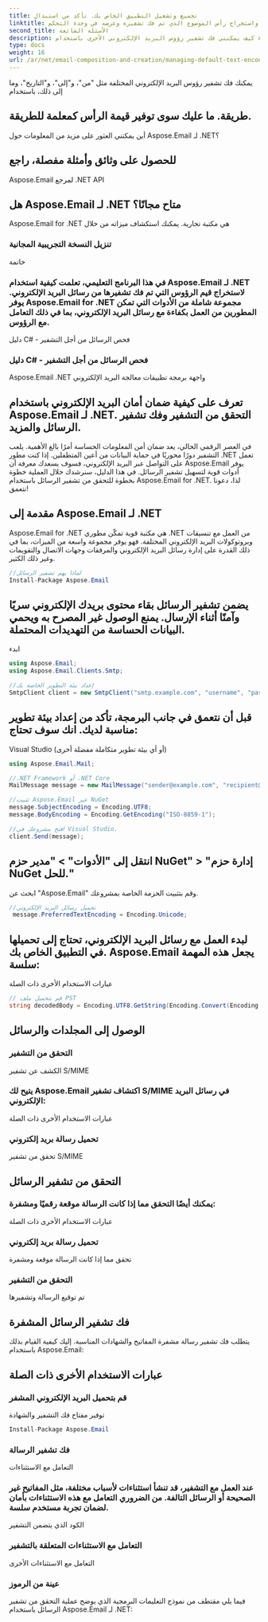 ```yaml
---
title: تجميع وتشغيل التطبيق الخاص بك. تأكد من استبدال
linktitle: بالمسار الفعلي لرسالة البريد الإلكتروني التي تريد معالجتها. سيقوم التطبيق بتحميل البريد الإلكتروني واستخراج رأس الموضوع الذي تم فك تشفيره وعرضه في وحدة التحكم.
second_title: الأسئلة الشائعة
description: كيف يمكنني فك تشفير رؤوس البريد الإلكتروني الأخرى باستخدام Aspose.Email لـ .NET؟
type: docs
weight: 16
url: /ar/net/email-composition-and-creation/managing-default-text-encoding-csharp-implementation/
---
```


 يمكنك فك تشفير رؤوس البريد الإلكتروني المختلفة مثل "من"، و"إلى"، و"التاريخ"، وما إلى ذلك، باستخدام


##  طريقة. ما عليك سوى توفير قيمة الرأس كمعلمة للطريقة.

أين يمكنني العثور على مزيد من المعلومات حول Aspose.Email لـ .NET؟

##  للحصول على وثائق وأمثلة مفصلة، راجع

Aspose.Email لمرجع .NET API

## هل Aspose.Email لـ .NET متاح مجانًا؟

 Aspose.Email for .NET هي مكتبة تجارية. يمكنك استكشاف ميزاته من خلال
### تنزيل النسخة التجريبية المجانية
خاتمة
### في هذا البرنامج التعليمي، تعلمت كيفية استخدام Aspose.Email لـ .NET لاستخراج قيم الرؤوس التي تم فك تشفيرها من رسائل البريد الإلكتروني. يوفر Aspose.Email for .NET مجموعة شاملة من الأدوات التي تمكن المطورين من العمل بكفاءة مع رسائل البريد الإلكتروني، بما في ذلك التعامل مع الرؤوس. 
 دليل C# - فحص الرسائل من أجل التشفير
###  دليل C# - فحص الرسائل من أجل التشفير
 Aspose.Email .NET واجهة برمجة تطبيقات معالجة البريد الإلكتروني

##  تعرف على كيفية ضمان أمان البريد الإلكتروني باستخدام Aspose.Email لـ .NET. التحقق من التشفير وفك تشفير الرسائل والمزيد.

في العصر الرقمي الحالي، يعد ضمان أمن المعلومات الحساسة أمرًا بالغ الأهمية. يلعب التشفير دورًا محوريًا في حماية البيانات من أعين المتطفلين. إذا كنت مطور .NET تعمل على التواصل عبر البريد الإلكتروني، فسوف يسعدك معرفة أن Aspose.Email يوفر أدوات قوية لتسهيل تشفير الرسائل. في هذا الدليل، سنرشدك خلال العملية خطوة بخطوة للتحقق من تشفير الرسائل باستخدام Aspose.Email for .NET. لذا، دعونا نتعمق!

## مقدمة إلى Aspose.Email لـ .NET

Aspose.Email for .NET هي مكتبة قوية تمكّن مطوري .NET من العمل مع تنسيقات وبروتوكولات البريد الإلكتروني المختلفة. فهو يوفر مجموعة واسعة من الميزات، بما في ذلك القدرة على إدارة رسائل البريد الإلكتروني والمرفقات وجهات الاتصال والتقويمات وغير ذلك الكثير.

```csharp
//لماذا يهم تشفير الرسائل
Install-Package Aspose.Email
```

## يضمن تشفير الرسائل بقاء محتوى بريدك الإلكتروني سريًا وآمنًا أثناء الإرسال. يمنع الوصول غير المصرح به ويحمي البيانات الحساسة من التهديدات المحتملة.

ابدء

```csharp
using Aspose.Email;
using Aspose.Email.Clients.Smtp;

//إعداد بيئة التطوير الخاصة بك
SmtpClient client = new SmtpClient("smtp.example.com", "username", "password");
```

## قبل أن نتعمق في جانب البرمجة، تأكد من إعداد بيئة تطوير مناسبة لديك. انك سوف تحتاج:

Visual Studio (أو أي بيئة تطوير متكاملة مفضلة أخرى)

```csharp
using Aspose.Email.Mail;

//.NET Framework أو .NET Core
MailMessage message = new MailMessage("sender@example.com", "recipient@example.com", "Subject", "Body");

//تثبيت Aspose.Email عبر NuGet
message.SubjectEncoding = Encoding.UTF8;
message.BodyEncoding = Encoding.GetEncoding("ISO-8859-1");

//افتح مشروعك في Visual Studio.
client.Send(message);
```

## انتقل إلى "الأدوات" > "مدير حزم NuGet" > "إدارة حزم NuGet للحل."

ابحث عن "Aspose.Email" وقم بتثبيت الحزمة الخاصة بمشروعك.

```csharp
//تحميل رسائل البريد الإلكتروني
 message.PreferredTextEncoding = Encoding.Unicode;
```

## لبدء العمل مع رسائل البريد الإلكتروني، تحتاج إلى تحميلها في التطبيق الخاص بك. Aspose.Email يجعل هذه المهمة سلسة:

 عبارات الاستخدام الأخرى ذات الصلة

```csharp
// قم بتحميل ملف PST
string decodedBody = Encoding.UTF8.GetString(Encoding.Convert(Encoding.GetEncoding("ISO-8859-1"), Encoding.UTF8, Encoding.GetEncoding("ISO-8859-1").GetBytes(receivedMessage.Body)));
```

##  الوصول إلى المجلدات والرسائل

### التحقق من التشفير 
الكشف عن تشفير S/MIME
### يتيح لك Aspose.Email اكتشاف تشفير S/MIME في رسائل البريد الإلكتروني:
 عبارات الاستخدام الأخرى ذات الصلة
###  تحميل رسالة بريد إلكتروني 
 تحقق من تشفير S/MIME

## التحقق من تشفير الرسائل

### يمكنك أيضًا التحقق مما إذا كانت الرسالة موقعة رقميًا ومشفرة: 
  عبارات الاستخدام الأخرى ذات الصلة
###  تحميل رسالة بريد إلكتروني 
  تحقق مما إذا كانت الرسالة موقعة ومشفرة
###  التحقق من التشفير 
  تم توقيع الرسالة وتشفيرها

## فك تشفير الرسائل المشفرة

يتطلب فك تشفير رسالة مشفرة المفاتيح والشهادات المناسبة. إليك كيفية القيام بذلك باستخدام Aspose.Email:

##  عبارات الاستخدام الأخرى ذات الصلة

###  قم بتحميل البريد الإلكتروني المشفر

 توفير مفتاح فك التشفير والشهادة
```csharp
Install-Package Aspose.Email
```

###  فك تشفير الرسالة

التعامل مع الاستثناءات

### عند العمل مع التشفير، قد تنشأ استثناءات لأسباب مختلفة، مثل المفاتيح غير الصحيحة أو الرسائل التالفة. من الضروري التعامل مع هذه الاستثناءات بأمان لضمان تجربة مستخدم سلسة.

 الكود الذي يتضمن التشفير

###  التعامل مع الاستثناءات المتعلقة بالتشفير

 التعامل مع الاستثناءات الأخرى

### عينة من الرموز

فيما يلي مقتطف من نموذج التعليمات البرمجية الذي يوضح عملية التحقق من تشفير الرسائل باستخدام Aspose.Email لـ .NET: